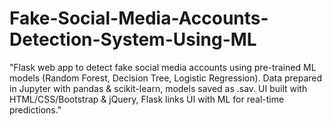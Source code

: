 # Fake-Social-Media-Accounts-Detection-System-Using-ML
"Flask web app to detect fake social media accounts using pre-trained ML models (Random Forest, Decision Tree, Logistic Regression). Data prepared in Jupyter with pandas &amp; scikit-learn, models saved as .sav. UI built with HTML/CSS/Bootstrap &amp; jQuery, Flask links UI with ML for real-time predictions."
